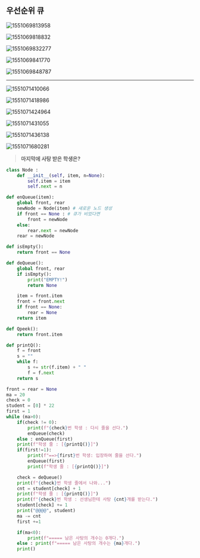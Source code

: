 ## 우선순위 큐

![1551069813958](../typora-user-images/1551069813958.png)

![1551069818832](../typora-user-images/1551069818832.png)

![1551069832277](../typora-user-images/1551069832277.png)

![1551069841770](../typora-user-images/1551069841770.png)

![1551069848787](../typora-user-images/1551069848787.png)

---

![1551071410066](../typora-user-images/1551071410066.png)

![1551071418986](../typora-user-images/1551071418986.png)

![1551071424964](../typora-user-images/1551071424964.png)

![1551071431055](../typora-user-images/1551071431055.png)

![1551071436138](../typora-user-images/1551071436138.png)

![1551071680281](../typora-user-images/1551071680281.png)

> **마지막에 사탕 받은 학생은?**

```python
class Node :
    def __init__(self, item, n=None):
        self.item = item
        self.next = n

def enQueue(item):
    global front, rear
    newNode = Node(item) # 새로운 노드 생성
    if front == None : # 큐가 비었다면
        front = newNode
    else:
        rear.next = newNode
    rear = newNode

def isEmpty():
    return front == None

def deQueue():
    global front, rear
    if isEmpty():
        print("EMPTY!")
        return None

    item = front.item
    front = front.next
    if front == None:
        rear = None
    return item

def Qpeek():
    return front.item

def printQ():
    f = front
    s = ""
    while f:
        s += str(f.item) + " "
        f = f.next
    return s

front = rear = None
ma = 20
check = 0
student = [0] * 22
first = 1
while (ma>0):
    if(check != 0):
        print(f"{check}번 학생 : 다시 줄을 선다.")
        enQueue(check)
    else : enQueue(first)
    print(f"학생 줄 : [{printQ()}]")
    if(first!=1):
        print(f"==>{first}번 학생: 입장하여 줄을 선다.")
        enQueue(first)
        print(f"학생 줄 : [{printQ()}]")

    check = deQueue()
    print(f"{check}번 학생 줄에서 나와...")
    cnt = student[check] + 1
    print(f"학생 줄 : [{printQ()}]")
    print(f"{check}번 학생 : 선생님한테 사탕 {cnt}개를 받는다.")
    student[check] += 1
    print("@@@@", student)
    ma -= cnt
    first +=1

    if(ma<0):
        print(f"===== 남은 사탕의 개수는 0개다.")
    else : print(f"===== 남은 사탕의 개수는 {ma}개다.")
    print()

```



























